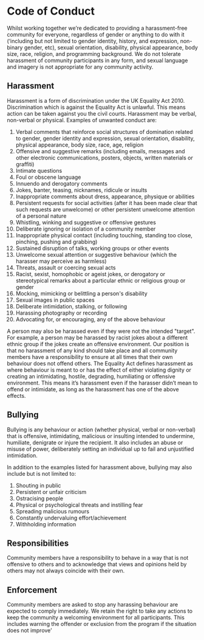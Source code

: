 # Code of Conduct

Whilst working together we’re dedicated to providing a harassment-free community for everyone, regardless of gender or anything to do with it (‘including but not limited to gender identity, history, and expression, non-binary gender, etc), sexual orientation, disability, physical appearance, body size, race, religion, and programming background. We do not tolerate harassment of community participants in any form, and sexual language and imagery is not appropriate for any community activity.

## Harassment

Harassment is a form of discrimination under the UK Equality Act 2010. Discrimination which is against the Equality Act is unlawful. This means action can be taken against you the civil courts.
Harassment may be verbal, non-verbal or physical. Examples of unwanted conduct are:

1. Verbal comments that reinforce social structures of domination related to gender, gender identity and expression, sexual orientation, disability, physical appearance, body size, race, age, religion
1. Offensive and suggestive remarks (including emails, messages and other electronic communications, posters, objects, written materials or graffiti)
1. Intimate questions
1. Foul or obscene language
1. Innuendo and derogatory comments
1. Jokes, banter, teasing, nicknames, ridicule or insults
1. Inappropriate comments about dress, appearance, physique or abilities
1. Persistent requests for social activities (after it has been made clear that such requests are unwelcome) or other persistent unwelcome attention of a personal nature
1. Whistling, winking and suggestive or offensive gestures
1. Deliberate ignoring or isolation of a community member
1. Inappropriate physical contact (including touching, standing too close, pinching, pushing and grabbing)
1. Sustained disruption of talks, working groups or other events
1. Unwelcome sexual attention or suggestive behaviour (which the harasser may perceive as harmless)
1. Threats, assault or coercing sexual acts
1. Racist, sexist, homophobic or ageist jokes, or derogatory or stereotypical remarks about a particular ethnic or religious group or gender
1. Mocking, mimicking or belittling a person's disability
1. Sexual images in public spaces
1. Deliberate intimidation, stalking, or following
1. Harassing photography or recording
1. Advocating for, or encouraging, any of the above behaviour

A person may also be harassed even if they were not the intended "target". For example, a person may be harassed by racist jokes about a different ethnic group if the jokes create an offensive environment.
Our position is that no harassment of any kind should take place and all community members have a responsibility to ensure at all times that their own behaviour does not offend others.
The Equality Act defines harassment as where behaviour is meant to or has the effect of either violating dignity or creating an intimidating, hostile, degrading, humiliating or offensive environment. This means it’s harassment even if the harasser didn’t mean to offend or intimidate, as long as the harassment has one of the above effects.

## Bullying

Bullying is any behaviour or action (whether physical, verbal or non-verbal) that is offensive, intimidating, malicious or insulting intended to undermine, humiliate, denigrate or injure the recipient. It also includes an abuse or misuse of power, deliberately setting an individual up to fail and unjustified intimidation.

In addition to the examples listed for harassment above, bullying  may also include but is not limited to:

1. Shouting in public
1. Persistent or unfair criticism
1. Ostracising people
1. Physical or psychological threats and instilling fear
1. Spreading malicious rumours
1. Constantly undervaluing effort/achievement
1. Withholding information

## Responsibilities

Community members have a responsibility to behave in a way that is not offensive to others and to acknowledge that views and opinions held by others may not always coincide with their own.

## Enforcement

Community members are asked to stop any harassing behaviour are expected to comply immediately.
We retain the right to take any actions to keep the community a welcoming environment for all participants. This includes warning the offender or exclusion from the program if the situation does not improve’
